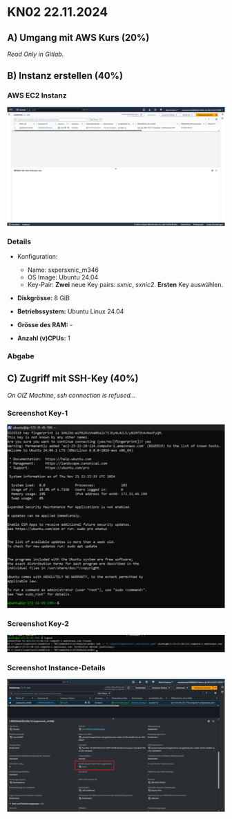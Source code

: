 # KN02 22.11.2024

## A) Umgang mit AWS Kurs (20%)

*Read Only in Gitlab.*

## B) Instanz erstellen (40%)

### AWS EC2 Instanz

![Screenshot von AWS EC2 Instanzen](/Images/KN02/AWS_KN02_EC2.png)

### Details

- Konfiguration:
  - Name: sxpersxnic_m346
  - OS Image: Ubuntu 24.04
  - Key-Pair: **Zwei** neue Key pairs: *sxnic*, *sxnic2*. **Ersten** Key auswählen.

- **Diskgrösse:** 8 GiB
- **Betriebssystem:** Ubuntu Linux 24.04
- **Grösse des RAM:** -
- **Anzahl (v)CPUs:** 1

### Abgabe

## C) Zugriff mit SSH-Key (40%)

*On OIZ Machine, ssh connection is refused...*

### Screenshot Key-1

![Screenshot mit dem ssh-Befehl und des Resultats unter Verwendung des ersten Schlüssels](/Images/KN02/AWS_KN02_EC2_KEY1.png)

### Screenshot Key-2

![Screenshot mit dem ssh-Befehl und des Resultats unter Verwendung des zweiten Schlüssels](/Images/KN02/AWS_KN02_EC2_KEY2.png)

### Screenshot Instance-Details

![Screenshot der Instanz-Detail (oder Liste), so dass der verwendete Schlüssel sichtbar ist.](/Images/KN02/AWS_KN02_EC2_KEY_USED.png)